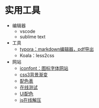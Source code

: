# 实用工具

- 编辑器
  - vscode
  - sublime text
- 工具
  - [typora：markdown编辑器，pdf导出](https://www.typora.io/)
  - Koala：less2css
- 网站
  - [iconfont：图标字体网站](https://www.iconfont.cn/)
  - [css3背景渐变](http://www.colorzilla.com/gradient-editor/)
  - [配色表](http://tool.c7sky.com/webcolor/)
  - [在线测试](http://jsbin.com/wubukeyaha/edit?html,css,js,console,output)
  - [UI配色](https://flatuicolors.com/)
  - [js在线解压](https://tool.lu/js/)